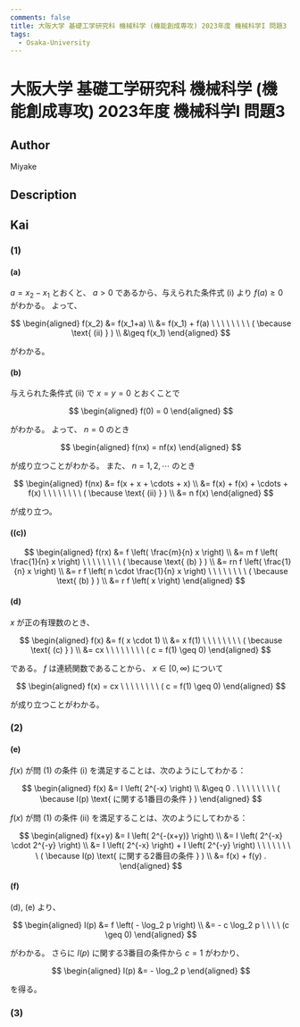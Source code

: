 ```yaml
---
comments: false
title: 大阪大学 基礎工学研究科 機械科学 (機能創成専攻) 2023年度 機械科学I 問題3
tags:
  - Osaka-University
---
```

# 大阪大学 基礎工学研究科 機械科学 (機能創成専攻) 2023年度 機械科学I 問題3

## **Author**
Miyake

## **Description**

## **Kai**
### (1)
#### (a)
$a=x_2-x_1$ とおくと、 $a \gt 0$ であるから、与えられた条件式 (i) より
$f(a) \geq 0$ がわかる。
よって、

$$
\begin{aligned}
f(x_2)
&= f(x_1+a)
\\
&= f(x_1) + f(a)
\ \ \ \ \ \ \ \ ( \because \text{ (ii) } )
\\
&\geq f(x_1)
\end{aligned}
$$

がわかる。

#### (b)
与えられた条件式 (ii) で $x=y=0$ とおくことで

$$
\begin{aligned}
f(0) = 0
\end{aligned}
$$

がわかる。
よって、 $n=0$ のとき

$$
\begin{aligned}
f(nx) = nf(x)
\end{aligned}
$$

が成り立つことがわかる。
また、 $n=1, 2, \cdots$ のとき

$$
\begin{aligned}
f(nx)
&= f(x + x + \cdots + x)
\\
&= f(x) + f(x) + \cdots + f(x)
\ \ \ \ \ \ \ \ ( \because \text{ (ii) } )
\\
&= n f(x)
\end{aligned}
$$

が成り立つ。

#### (\(c\))

$$
\begin{aligned}
f(rx)
&= f \left( \frac{m}{n} x \right)
\\
&= m f \left( \frac{1}{n} x \right)
\ \ \ \ \ \ \ \ ( \because \text{ (b) } )
\\
&= rn f \left( \frac{1}{n} x \right)
\\
&= r f \left( n \cdot \frac{1}{n} x \right)
\ \ \ \ \ \ \ \ ( \because \text{ (b) } )
\\
&= r f \left( x \right)
\end{aligned}
$$

#### (d)
$x$ が正の有理数のとき、

$$
\begin{aligned}
f(x)
&= f( x \cdot 1)
\\
&= x f(1)
\ \ \ \ \ \ \ \ ( \because \text{ (c) } )
\\
&= cx
\ \ \ \ \ \ \ \ ( c = f(1) \geq 0)
\end{aligned}
$$

である。
$f$ は連続関数であることから、
$x \in [0, \infty)$ について

$$
\begin{aligned}
f(x) = cx
\ \ \ \ \ \ \ \ ( c = f(1) \geq 0)
\end{aligned}
$$

が成り立つことがわかる。

### (2)
#### (e)
$f(x)$ が問 (1) の条件 (i) を満足することは、次のようにしてわかる：

$$
\begin{aligned}
f(x)
&= I \left( 2^{-x} \right)
\\
&\geq 0
.
\ \ \ \ \ \ \ \ ( \because I(p) \text{ に関する1番目の条件 } )
\end{aligned}
$$

$f(x)$ が問 (1) の条件 (ii) を満足することは、次のようにしてわかる：

$$
\begin{aligned}
f(x+y)
&= I \left( 2^{-(x+y)} \right)
\\
&= I \left( 2^{-x} \cdot 2^{-y} \right)
\\
&= I \left( 2^{-x} \right) + I \left( 2^{-y} \right)
\ \ \ \ \ \ \ \ ( \because I(p) \text{ に関する2番目の条件 } )
\\
&= f(x) + f(y)
.
\end{aligned}
$$

#### (f)
(d), (e) より、

$$
\begin{aligned}
I(p)
&= f \left( - \log_2 p \right)
\\
&= - c \log_2 p
\ \ \ \ (c \geq 0)
\end{aligned}
$$

がわかる。
さらに $I(p)$ に関する3番目の条件から $c=1$ がわかり、

$$
\begin{aligned}
I(p)
&= - \log_2 p
\end{aligned}
$$

を得る。

### (3)